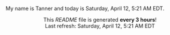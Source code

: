 My name is Tanner and today is Saturday, April 12, 5:21 AM EDT.

<p align="center">This <i>README</i> file is generated <b>every 3 hours</b>!</br>Last refresh: Saturday, April 12, 5:21 AM EDT<br /></p>
